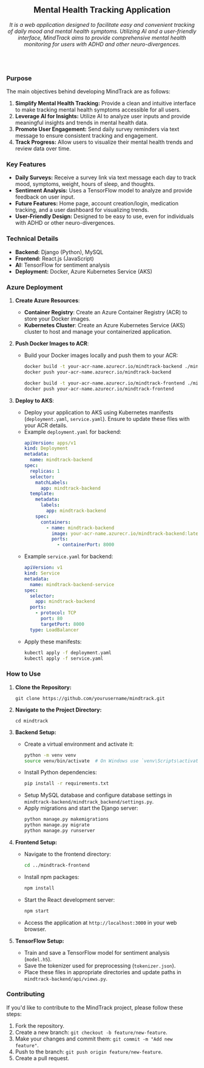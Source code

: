 <h2 align="center">Mental Health Tracking Application</h2>

<p align="center">
  <em>It is a web application designed to facilitate easy and convenient tracking of daily mood and mental health symptoms. Utilizing AI and a user-friendly interface, MindTrack aims to provide comprehensive mental health monitoring for users with ADHD and other neuro-divergences.</em>
</p><br><br>

### Purpose

The main objectives behind developing MindTrack are as follows:

1. **Simplify Mental Health Tracking:** Provide a clean and intuitive interface to make tracking mental health symptoms accessible for all users.
2. **Leverage AI for Insights:** Utilize AI to analyze user inputs and provide meaningful insights and trends in mental health data.
3. **Promote User Engagement:** Send daily survey reminders via text message to ensure consistent tracking and engagement.
4. **Track Progress:** Allow users to visualize their mental health trends and review data over time.<br>

### Key Features

- **Daily Surveys:** Receive a survey link via text message each day to track mood, symptoms, weight, hours of sleep, and thoughts.
- **Sentiment Analysis:** Uses a TensorFlow model to analyze and provide feedback on user input.
- **Future Features:** Home page, account creation/login, medication tracking, and a user dashboard for visualizing trends.
- **User-Friendly Design:** Designed to be easy to use, even for individuals with ADHD or other neuro-divergences.<br>

### Technical Details

- **Backend:** Django (Python), MySQL
- **Frontend:** React.js (JavaScript)
- **AI:** TensorFlow for sentiment analysis
- **Deployment:** Docker, Azure Kubernetes Service (AKS)

### Azure Deployment

1. **Create Azure Resources**:
   
   - **Container Registry**: Create an Azure Container Registry (ACR) to store your Docker images.
   - **Kubernetes Cluster**: Create an Azure Kubernetes Service (AKS) cluster to host and manage your containerized application.

2. **Push Docker Images to ACR**:
   
   - Build your Docker images locally and push them to your ACR:
     ```bash
     docker build -t your-acr-name.azurecr.io/mindtrack-backend ./mindtrack-backend
     docker push your-acr-name.azurecr.io/mindtrack-backend

     docker build -t your-acr-name.azurecr.io/mindtrack-frontend ./mindtrack-frontend
     docker push your-acr-name.azurecr.io/mindtrack-frontend
     ```

3. **Deploy to AKS**:
   
   - Deploy your application to AKS using Kubernetes manifests (`deployment.yaml`, `service.yaml`). Ensure to update these files with your ACR details.
   - Example `deployment.yaml` for backend:
     ```yaml
     apiVersion: apps/v1
     kind: Deployment
     metadata:
       name: mindtrack-backend
     spec:
       replicas: 1
       selector:
         matchLabels:
           app: mindtrack-backend
       template:
         metadata:
           labels:
             app: mindtrack-backend
         spec:
           containers:
             - name: mindtrack-backend
               image: your-acr-name.azurecr.io/mindtrack-backend:latest
               ports:
                 - containerPort: 8000
     ```
   - Example `service.yaml` for backend:
     ```yaml
     apiVersion: v1
     kind: Service
     metadata:
       name: mindtrack-backend-service
     spec:
       selector:
         app: mindtrack-backend
       ports:
         - protocol: TCP
           port: 80
           targetPort: 8000
       type: LoadBalancer
     ```
   - Apply these manifests:
     ```bash
     kubectl apply -f deployment.yaml
     kubectl apply -f service.yaml
     ```


### How to Use

1. **Clone the Repository:**
   
   ```
   git clone https://github.com/yourusername/mindtrack.git
   ```

2. **Navigate to the Project Directory:**
   
   ```
   cd mindtrack
   ```

3. **Backend Setup:**

   - Create a virtual environment and activate it:
     ```bash
     python -m venv venv
     source venv/bin/activate  # On Windows use `venv\Scripts\activate`
     ```
   - Install Python dependencies:
     ```bash
     pip install -r requirements.txt
     ```
   - Setup MySQL database and configure database settings in `mindtrack-backend/mindtrack_backend/settings.py`.
   - Apply migrations and start the Django server:
     ```bash
     python manage.py makemigrations
     python manage.py migrate
     python manage.py runserver
     ```

4. **Frontend Setup:**

   - Navigate to the frontend directory:
     ```bash
     cd ../mindtrack-frontend
     ```
   - Install npm packages:
     ```bash
     npm install
     ```
   - Start the React development server:
     ```bash
     npm start
     ```
   - Access the application at `http://localhost:3000` in your web browser.

5. **TensorFlow Setup:**

   - Train and save a TensorFlow model for sentiment analysis (`model.h5`).
   - Save the tokenizer used for preprocessing (`tokenizer.json`).
   - Place these files in appropriate directories and update paths in `mindtrack-backend/api/views.py`.

### Contributing

If you'd like to contribute to the MindTrack project, please follow these steps:

1. Fork the repository.
2. Create a new branch: `git checkout -b feature/new-feature`.
3. Make your changes and commit them: `git commit -m "Add new feature"`.
4. Push to the branch: `git push origin feature/new-feature`.
5. Create a pull request.
